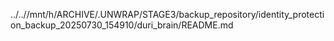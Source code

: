 ../..//mnt/h/ARCHIVE/.UNWRAP/STAGE3/backup_repository/identity_protection_backup_20250730_154910/duri_brain/README.md